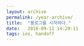 ```yaml
---
layout: archive
permalink: /year-archive/
title:  "블로그를 시작하다."
date:   2018-09-11 14:29:11
tags: ios, handoff
---
```


